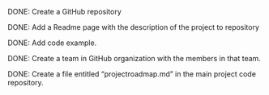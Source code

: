 DONE: Create a GitHub repository

DONE: Add a Readme page with the description of the project to repository

DONE: Add code example.

DONE: Create a team in GitHub organization with the members in that team.

DONE: Create a file entitled “projectroadmap.md” in the main project code repository.
